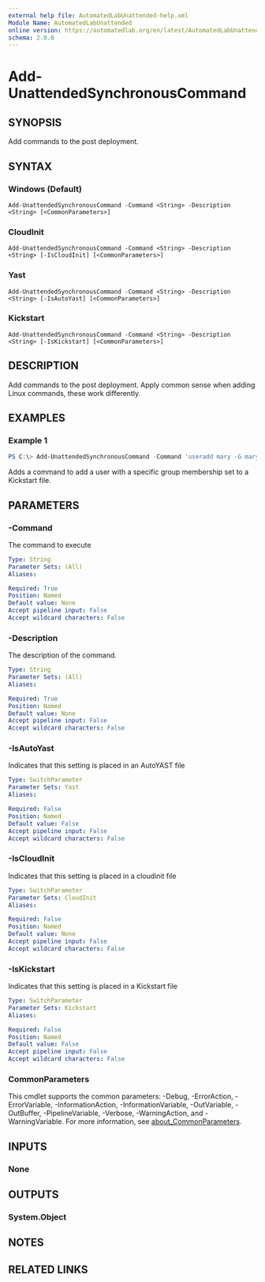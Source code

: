 ```yaml
---
external help file: AutomatedLabUnattended-help.xml
Module Name: AutomatedLabUnattended
online version: https://automatedlab.org/en/latest/AutomatedLabUnattended/en-us/Add-UnattendedSynchronousCommand
schema: 2.0.0
---
```


# Add-UnattendedSynchronousCommand

## SYNOPSIS
Add commands to the post deployment.

## SYNTAX

### Windows (Default)
```
Add-UnattendedSynchronousCommand -Command <String> -Description <String> [<CommonParameters>]
```

### CloudInit
```
Add-UnattendedSynchronousCommand -Command <String> -Description <String> [-IsCloudInit] [<CommonParameters>]
```

### Yast
```
Add-UnattendedSynchronousCommand -Command <String> -Description <String> [-IsAutoYast] [<CommonParameters>]
```

### Kickstart
```
Add-UnattendedSynchronousCommand -Command <String> -Description <String> [-IsKickstart] [<CommonParameters>]
```

## DESCRIPTION
Add commands to the post deployment.
Apply common sense when adding Linux commands, these work differently.

## EXAMPLES

### Example 1
```powershell
PS C:\> Add-UnattendedSynchronousCommand -Command 'useradd mary -G mary -g wheel' -IsKickstart
```

Adds a command to add a user with a specific group membership set to a Kickstart file.

## PARAMETERS

### -Command
The command to execute

```yaml
Type: String
Parameter Sets: (All)
Aliases:

Required: True
Position: Named
Default value: None
Accept pipeline input: False
Accept wildcard characters: False
```

### -Description
The description of the command.

```yaml
Type: String
Parameter Sets: (All)
Aliases:

Required: True
Position: Named
Default value: None
Accept pipeline input: False
Accept wildcard characters: False
```

### -IsAutoYast
Indicates that this setting is placed in an AutoYAST file

```yaml
Type: SwitchParameter
Parameter Sets: Yast
Aliases:

Required: False
Position: Named
Default value: False
Accept pipeline input: False
Accept wildcard characters: False
```

### -IsCloudInit
Indicates that this setting is placed in a cloudinit file

```yaml
Type: SwitchParameter
Parameter Sets: CloudInit
Aliases:

Required: False
Position: Named
Default value: None
Accept pipeline input: False
Accept wildcard characters: False
```

### -IsKickstart
Indicates that this setting is placed in a Kickstart file

```yaml
Type: SwitchParameter
Parameter Sets: Kickstart
Aliases:

Required: False
Position: Named
Default value: False
Accept pipeline input: False
Accept wildcard characters: False
```

### CommonParameters
This cmdlet supports the common parameters: -Debug, -ErrorAction, -ErrorVariable, -InformationAction, -InformationVariable, -OutVariable, -OutBuffer, -PipelineVariable, -Verbose, -WarningAction, and -WarningVariable. For more information, see [about_CommonParameters](http://go.microsoft.com/fwlink/?LinkID=113216).

## INPUTS

### None
## OUTPUTS

### System.Object
## NOTES

## RELATED LINKS

